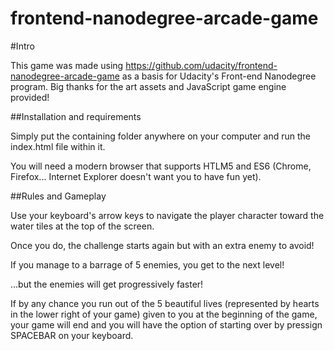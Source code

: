 frontend-nanodegree-arcade-game
===============================

#Intro

This game was made using https://github.com/udacity/frontend-nanodegree-arcade-game as a basis for
Udacity's Front-end Nanodegree program. Big thanks for the art assets and JavaScript game engine provided!

##Installation and requirements

Simply put the containing folder anywhere on your computer and run the index.html file within it.

You will need a modern browser that supports HTLM5 and ES6 (Chrome, Firefox... Internet Explorer doesn't want you to have fun yet).

##Rules and Gameplay

Use your keyboard's arrow keys to navigate the player character toward the water tiles at the top of the screen.

Once you do, the challenge starts again but with an extra enemy to avoid!

If you manage to a barrage of 5 enemies, you get to the next level!

...but the enemies will get progressively faster!

If by any chance you run out of the 5 beautiful lives (represented by hearts in the lower right of your game) given to you
at the beginning of the game, your game will end and you will have the option of starting over by pressign SPACEBAR on your keyboard.
